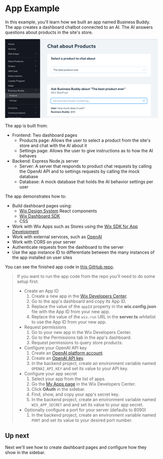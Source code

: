 # App Example

In this example, you'll learn how we built an app named Business Buddy. The app creates a dashboard chatbot connected to an AI. The AI answers questions about products in the site's store.

![Business Buddy Product Chat](../../media/tutorial_chat.png)

The app is built from:

- Frontend: Two dashboard pages
  - Products page: Allows the user to select a product from the site's store and chat with the AI about it
  - Settings page: Allows the user to give instructions as to how the AI behaves
- Backend: Express Node.js server
  - Server: A server that responds to product chat requests by calling the OpenAI API and to settings requests by calling the mock database
  - Database: A mock database that holds the AI behavior settings per user

The app demonstrates how to:

- Build dashboard pages using:
  - [Wix Design System](https://www.wixdesignsystem.com/) React components
  - [Wix Dashboard SDK](https://dev.wix.com/docs/sdk/api-reference/dashboard/setup)
  - CSS
- Work with Wix Apps such as Stores using the [Wix SDK for App Development](https://dev.wix.com/api/sdk/sdk-setup:-wix-apps/set-up-the-wix-sdk)
- Work with external services, such as [OpenAI](https://openai.com/)
- Work with CORS on your server
- Authenticate requests from the dashboard to the server
- Use the app instance ID to differentiate between the many instances of the app installed on user sites

You can see the finished app code in [this GitHub repo](https://github.com/wix-incubator/business-buddy-example-app).

> If you want to run the app code from the repo you'll need to do some setup first:
>
> - Create an App ID
>   1. Create a new app in the [Wix Developers Center](https://dev.wix.com/).
>   1. Go to the app's dashboard and copy its App ID.
>   1. Replace the value of the `appId` property in the **wix.config.json** file with the App ID from your new app.
>   1. Replace the value of the `wix.run` URL in the **server.ts** whitelist to use the App ID from your new app.
> - Request permissions
>   1. Go to your new app in the Wix Developers Center.
>   1. Go to the Permissions tab in the app's dashboard.
>   1. Request permissions to query store products.
> - Configure your OpenAI API key
>   1. Create an [OpenAI platform account](https://platform.openai.com/account).
>   1. Create an [OpenAI API key](https://platform.openai.com/account/api-keys).
>   1. In the backend project, create an environment variable named `OPENAI_API_KEY` and set its value to your API key.
> - Configure your app secret
>   1. Select your app from the list of apps.
>   1. Go the [My Apps page](https://dev.wix.com/apps) in the Wix Developers Center.
>   1. Click **OAuth** in the sidebar.
>   1. Find, show, and copy your app's secret key.
>   1. In the backend project, create an environment variable named `WIX_APP_SECRET` and and set its value to your app secret.
> - Optionally configure a port for your server (defaults to 8090)
>   1. In the backend project, create an environment variable named `PORT` and set its value to your desired port number.

## Up next

Next we'll see how to create dashboard pages and configure how they show in the sidebar.
